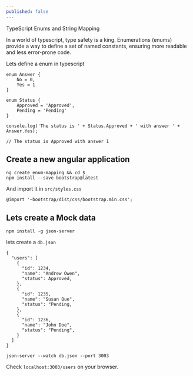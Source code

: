 ```yaml
---
published: false
---
```


TypeScript Enums and String Mapping

In a world of typescript, type safety is a king. Enumerations (enums) provide a way to define a set of named constants, ensuring more readable and less error-prone code. 

Lets define a enum in typescript

```
enum Answer {
    No = 0,
    Yes = 1
}

enum Status {
    Approved = 'Approved',
    Pending = 'Pending'
}

console.log('The status is ' + Status.Approved + ' with answer ' + Answer.Yes);

// The status is Approved with answer 1
```

## Create a new angular application

```
ng create enum-mapping && cd $_
npm install --save bootstrap@latest
```

And import it in `src/styles.css` 

```
@import '~bootstrap/dist/css/bootstrap.min.css';
```

## Lets create a Mock data

```
npm install -g json-server
```

lets create a `db.json`

```
{
  "users": [
    {
      "id": 1234,
      "name": "Andrew Owen",
      "status": Approved,
    },
    {
      "id": 1235,
      "name": "Susan Que",
      "status": "Pending,
    },
    {
      "id": 1236,
      "name": "John Doe",
      "status": "Pending",
    }
  ]
}
```


```
json-server --watch db.json --port 3003
```

Check `localhost:3003/users` on your browser.

